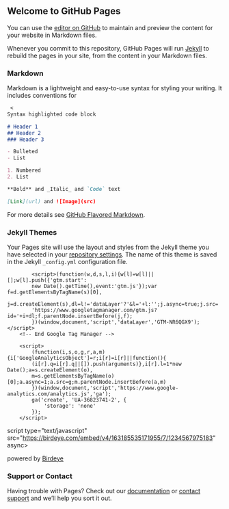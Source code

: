 ## Welcome to GitHub Pages

You can use the [editor on GitHub](https://github.com/SAGGARW1/webchat.github.io/edit/gh-pages/index.md) to maintain and preview the content for your website in Markdown files.

Whenever you commit to this repository, GitHub Pages will run [Jekyll](https://jekyllrb.com/) to rebuild the pages in your site, from the content in your Markdown files.



### Markdown

Markdown is a lightweight and easy-to-use syntax for styling your writing. It includes conventions for

```markdown
 < 
Syntax highlighted code block

# Header 1
## Header 2
### Header 3

- Bulleted
- List

1. Numbered
2. List

**Bold** and _Italic_ and `Code` text

[Link](url) and ![Image](src)
```


For more details see [GitHub Flavored Markdown](https://guides.github.com/features/mastering-markdown/).

### Jekyll Themes

Your Pages site will use the layout and styles from the Jekyll theme you have selected in your [repository settings](https://github.com/SAGGARW1/webchat.github.io/settings). The name of this theme is saved in the Jekyll `_config.yml` configuration file.

<!-- Google Tag Manager -->
            <script>(function(w,d,s,l,i){w[l]=w[l]||[];w[l].push({'gtm.start':
            new Date().getTime(),event:'gtm.js'});var f=d.getElementsByTagName(s)[0],
            j=d.createElement(s),dl=l!='dataLayer'?'&l='+l:'';j.async=true;j.src=
            'https://www.googletagmanager.com/gtm.js?id='+i+dl;f.parentNode.insertBefore(j,f);
            })(window,document,'script','dataLayer','GTM-NR6QGX9');</script>
        <!-- End Google Tag Manager -->

        <script>
            (function(i,s,o,g,r,a,m){i['GoogleAnalyticsObject']=r;i[r]=i[r]||function(){
            (i[r].q=i[r].q||[]).push(arguments)},i[r].l=1*new Date();a=s.createElement(o),
            m=s.getElementsByTagName(o)[0];a.async=1;a.src=g;m.parentNode.insertBefore(a,m)
            })(window,document,'script','https://www.google-analytics.com/analytics.js','ga');
            ga('create', 'UA-36823741-2', {
                'storage': 'none'
            });
        </script>
        
     
script type="text/javascript" src="https://birdeye.com/embed/v4/163185535171955/7/1234567975183" async></script><div id="bf-revz-widget-1234567975183" ><div class="bf-dv"><span class="bf-spn"> powered by <a class="bf-pwr" href="https://birdeye.com?utm_source=SRC&utm_medium=widget_review-badge&utm_campaign=birdeye_widget&utm_term=powered-by-birdeye&utm_content=customer-reviews_rectangle_#51a8d3" target="_blank">Birdeye</a></span></div></div>

<script defer type="text/javascript" src="https://qa8.birdeye.com/embed/v6/159288877166972/1/3773458682/744e24edb2674a1f974e5cf0f58c576e22b7a6cd977365d5"></script><div id="bf-revz-widget-3773458682"></div>


### Support or Contact

Having trouble with Pages? Check out our [documentation](https://docs.github.com/categories/github-pages-basics/) or [contact support](https://support.github.com/contact) and we’ll help you sort it out.



